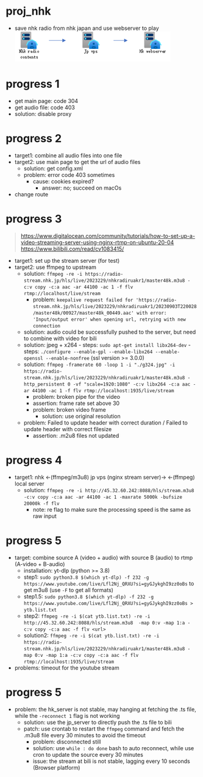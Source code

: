 # proj_nhk
- save nhk radio from nhk japan and use webserver to play
![image](nhk.png)

# progress 1
- get main page: code 304
- get audio file: code 403
- solution: disable proxy

# progress 2
- target1: combine all audio files into one file
- target2: use main page to get the url of audio files
    - solution: get config.xml
    - problem: error code 403 sometimes
        - cause: cookies expired?
            - answer: no; succeed on macOs
- change route

# progress 3
> https://www.digitalocean.com/community/tutorials/how-to-set-up-a-video-streaming-server-using-nginx-rtmp-on-ubuntu-20-04 \
https://www.bilibili.com/read/cv1083415/

- target1: set up the stream server (for test)
- target2: use ffmpeg to upstream
    - solution: `ffmpeg -re -i https://radio-stream.nhk.jp/hls/live/2023229/nhkradiruakr1/master48k.m3u8 -c:v copy -c:a aac -ar 44100 -ac 1 -f flv rtmp://localhost/live/stream`
        - problem: `keepalive request failed for 'https://radio-stream.nhk.jp/hls/live/2023229/nhkradiruakr1/20230903T220028/master48k/00927/master48k_00449.aac' with error: 'Input/output error' when opening url, retrying with new connection`
    - solution: audio could be successfully pushed to the server, but need to combine with video for bili
    - solution: jpeg + x264
          - steps: `sudo apt-get install libx264-dev`
          - steps: `./configure --enable-gpl --enable-libx264 --enable-openssl --enable-nonfree` (ssl version >= 3.0.0)
    - solution: `ffmpeg -framerate 60 -loop 1 -i "./g324.jpg" -i https://radio-stream.nhk.jp/hls/live/2023229/nhkradiruakr1/master48k.m3u8 -http_persistent 0 -vf "scale=1920:1080" -c:v libx264 -c:a aac -ar 44100 -ac 1 -f flv rtmp://localhost:1935/live/stream`
        - problem: broken pipe for the video
        - assertion: frame rate set above 30
        - problem: broken video frame
            - solution: use original resolution
    - problem: Failed to update header with correct duration / Failed to update header with correct filesize
        - assertion: .m2u8 files not updated

# progress 4
- target1: nhk <-(ffmpeg/m3u8) jp vps (nginx stream server)-> <-(ffmpeg) local server
    - solution: `ffmpeg -re -i http://45.32.60.242:8088/hls/stream.m3u8 -c:v copy -c:a aac -ar 44100 -ac 1 -maxrate 5000k -bufsize 20000k -f flv`
        - note: re flag to make sure the processing speed is the same as raw input

# progress 5
- target: combine source A (video + audio) with source B (audio) to rtmp (A-video + B-audio)
    - installation: yt-dlp (python >= 3.8)
    - step1: `sudo python3.8 $(which yt-dlp) -f 232 -g https://www.youtube.com/live/Lfl2Nj_QRXU?si=gyGJykghI9zz0oBs` to get m3u8 (use `-F` to get all formats)
    - step1.5: `sudo python3.8 $(which yt-dlp) -f 232 -g https://www.youtube.com/live/Lfl2Nj_QRXU?si=gyGJykghI9zz0oBs > ytb.list.txt`
    - step2: `ffmpeg -re -i $(cat ytb.list.txt) -re -i http://45.32.60.242:8088/hls/stream.m3u8  -map 0:v -map 1:a -c:v copy -c:a aac -f flv <url>`
    - solution2: `ffmpeg -re -i $(cat ytb.list.txt) -re -i https://radio-stream.nhk.jp/hls/live/2023229/nhkradiruakr1/master48k.m3u8 -map 0:v -map 1:a -c:v copy -c:a aac -f flv rtmp://localhost:1935/live/stream`
- problems: timeout for the youtube stream

# progress 5
- problem: the hk_server is not stable, may hanging at fetching the .ts file, while the `-reconnect 1` flag is not working
    - solution: use the jp_server to directly push the .ts file to bili
    - patch: use crontab to restart the `ffmpeg` command and fetch the .m3u8 file every 30 minutes to avoid the timeout
        - problem: disconnected still
         - solution: use `while : do done` bash to auto reconnect, while use cron to update the source every 30 minutes
         - issue: the stream at bili is not stable, lagging every 10 seconds (Browser platform)

